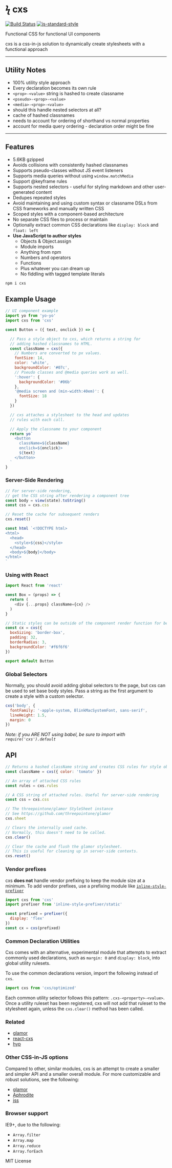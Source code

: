 
# ϟ cxs

[![Build Status](https://travis-ci.org/jxnblk/cxs.svg?branch=master)](https://travis-ci.org/jxnblk/cxs)
[![js-standard-style](https://img.shields.io/badge/code%20style-standard-brightgreen.svg)](http://standardjs.com/)

Functional CSS for functional UI components

cxs is a css-in-js solution to dynamically create stylesheets with a functional approach

---

## Utility Notes
- 100% utility style approach
- Every declaration becomes its own rule
- `<prop>-<value>` string is hashed to create classname
- `<pseudo>-<prop>-<value>`
- `<media>-<prop>-<value>`
- should this handle nested selectors at all?
- cache of hashed classnames
- needs to account for ordering of shorthand vs normal properties
- account for media query ordering - declaration order might be fine

---

## Features
- 5.6KB gzipped
- Avoids collisions with consistently hashed classnames
- Supports pseudo-classes without JS event listeners
- Supports media queries without using `window.matchMedia`
- Support @keyframe rules
- Supports nested selectors - useful for styling markdown and other user-generated content
- Dedupes repeated styles
- Avoid maintaining and using custom syntax or classname DSLs from CSS frameworks and manually written CSS
- Scoped styles with a component-based architecture
- No separate CSS files to process or maintain
- Optionally extract common CSS declarations like `display: block` and `float: left`
- **Use JavaScript to author styles**
  - Objects & Object.assign
  - Module imports
  - Anything from npm
  - Numbers and operators
  - Functions
  - Plus whatever you can dream up
  - No fiddling with tagged template literals


```sh
npm i cxs
```

## Example Usage

```js
// UI component example
import yo from 'yo-yo'
import cxs from 'cxs'

const Button = ({ text, onclick }) => {

  // Pass a style object to cxs, which returns a string for
  // adding hashed classnames to HTML.
  const className = cxs({
    // Numbers are converted to px values.
    fontSize: 14,
    color: 'white',
    backgroundColor: '#07c',
    // Pseudo classes and @media queries work as well.
    ':hover': {
      backgroundColor: '#06b'
    },
    '@media screen and (min-width:40em)': {
      fontSize: 18
    }
  })

  // cxs attaches a stylesheet to the head and updates
  // rules with each call.

  // Apply the classname to your component
  return yo`
    <button
      className=${className}
      onclick=${onclick}>
      ${text}
    </button>
  `
}
```

### Server-Side Rendering

```js
// For server-side rendering,
// get the CSS string after rendering a component tree
const body = view(state).toString()
const css = cxs.css

// Reset the cache for subsequent renders
cxs.reset()

const html `<!DOCTYPE html>
<html>
  <head>
    <style>${css}</style>
  </head>
  <body>${body}</body>
</html>
`
```

### Using with React
```js
import React from 'react'

const Box = (props) => {
  return (
    <div {...props} className={cx} />
  )
}

// Static styles can be outside of the component render function for better performance.
const cx = cxs({
  boxSizing: 'border-box',
  padding: 32,
  borderRadius: 3,
  backgroundColor: '#f6f6f6'
})

export default Button
```

### Global Selectors

Normally, you should avoid adding global selectors to the page,
but cxs can be used to set base body styles.
Pass a string as the first argument to create a style with a custom selector.

```js
cxs('body', {
  fontFamily: '-apple-system, BlinkMacSystemFont, sans-serif',
  lineHeight: 1.5,
  margin: 0
})
```

*Note: if you ARE NOT using babel, be sure to import with `require('cxs').default`*

## API

```js
// Returns a hashed className string and creates CSS rules for style objects
const className = cxs({ color: 'tomato' })

// An array of attached CSS rules
const rules = cxs.rules

// A CSS string of attached rules. Useful for server-side rendering
const css = cxs.css

// The threepointone/glamor StyleSheet instance
// See https://github.com/threepointone/glamor
cxs.sheet

// Clears the internally used cache.
// Normally, this doesn't need to be called.
cxs.clear()

// Clear the cache and flush the glamor stylesheet.
// This is useful for cleaning up in server-side contexts.
cxs.reset()
```

### Vendor prefixes

cxs **does not** handle vendor prefixing to keep the module size at a minimum.
To add vendor prefixes, use a prefixing module like [`inline-style-prefixer`](https://github.com/rofrischmann/inline-style-prefixer)

```js
import cxs from 'cxs'
import prefixer from 'inline-style-prefixer/static'

const prefixed = prefixer({
  display: 'flex'
})
const cx = cxs(prefixed)
```

### Common Declaration Utilities

Cxs comes with an alternative, experimental module that attempts to extract
commonly used declarations, such as `margin: 0` and `display: block`, into global utility rulesets.

To use the common declarations version, import the following instead of `cxs`.

```js
import cxs from 'cxs/optimized'
```

Each common utility selector follows this pattern: `.cxs-<property>-<value>`.
Once a utility ruleset has been registered,
cxs will not add that ruleset to the stylesheet again, unless the `cxs.clear()` method has been called.

### Related

- [glamor](https://github.com/threepointone/glamor)
- [react-cxs](https://github.com/jxnblk/react-cxs)
- [hyp](https://github.com/jxnblk/hyp)

### Other CSS-in-JS options

Compared to other, similar modules, cxs is an attempt to create a smaller and simpler API and a smaller overall module.
For more customizable and robust solutions, see the following:

- [glamor](https://github.com/threepointone/glamor)
- [Aphrodite](https://github.com/Khan/aphrodite)
- [jss](https://github.com/jsstyles/jss)

### Browser support

IE9+, due to the following:
- `Array.filter`
- `Array.map`
- `Array.reduce`
- `Array.forEach`

MIT License
